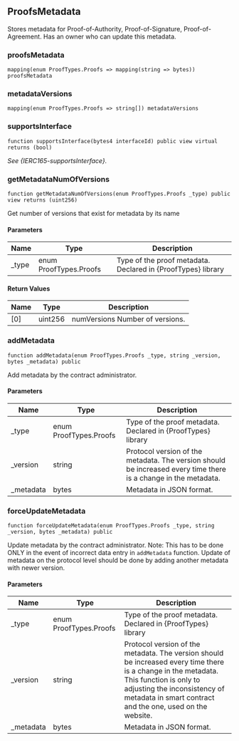 ## ProofsMetadata

Stores metadata for Proof-of-Authority, Proof-of-Signature, Proof-of-Agreement. Has an owner who
can update this metadata.

### proofsMetadata

```solidity
mapping(enum ProofTypes.Proofs => mapping(string => bytes)) proofsMetadata
```

### metadataVersions

```solidity
mapping(enum ProofTypes.Proofs => string[]) metadataVersions
```

### supportsInterface

```solidity
function supportsInterface(bytes4 interfaceId) public view virtual returns (bool)
```

_See {IERC165-supportsInterface}._

### getMetadataNumOfVersions

```solidity
function getMetadataNumOfVersions(enum ProofTypes.Proofs _type) public view returns (uint256)
```

Get number of versions that exist for metadata by its name

#### Parameters

| Name | Type | Description |
| ---- | ---- | ----------- |
| _type | enum ProofTypes.Proofs | Type of the proof metadata. Declared in {ProofTypes} library |

#### Return Values

| Name | Type | Description |
| ---- | ---- | ----------- |
| [0] | uint256 | numVersions Number of versions. |

### addMetadata

```solidity
function addMetadata(enum ProofTypes.Proofs _type, string _version, bytes _metadata) public
```

Add metadata by the contract administrator.

#### Parameters

| Name | Type | Description |
| ---- | ---- | ----------- |
| _type | enum ProofTypes.Proofs | Type of the proof metadata. Declared in {ProofTypes} library |
| _version | string | Protocol version of the metadata. The version should be increased every time                there is a change in the metadata. |
| _metadata | bytes | Metadata in JSON format. |

### forceUpdateMetadata

```solidity
function forceUpdateMetadata(enum ProofTypes.Proofs _type, string _version, bytes _metadata) public
```

Update metadata by the contract administrator.
Note: This has to be done ONLY in the event of incorrect data entry in `addMetadata`
      function. Update of metadata on the protocol level should be done by adding another
      metadata with newer version.

#### Parameters

| Name | Type | Description |
| ---- | ---- | ----------- |
| _type | enum ProofTypes.Proofs | Type of the proof metadata. Declared in {ProofTypes} library |
| _version | string | Protocol version of the metadata. The version should be increased every time                there is a change in the metadata. This function is only to adjusting the                inconsistency of metadata in smart contract and the one, used on the website. |
| _metadata | bytes | Metadata in JSON format. |

